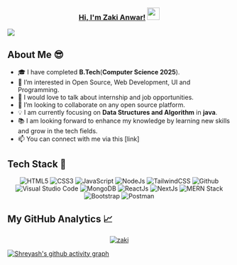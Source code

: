 <h3 align="center">
	<a href="http://www.instagram.com/zakianwar270">Hi, I'm Zaki Anwar!</a>
  <img src="https://media.giphy.com/media/hvRJCLFzcasrR4ia7z/giphy.gif" width="28">
</h3>

![](https://komarev.com/ghpvc/?username=anwarzaki)

## About Me 😎

- 🎓 I have completed **B.Tech**(**Computer Science 2025**). <br>
- 👀 I’m interested in Open Source, Web Development, UI and Programming.
- 💬 I would love to talk about internship and job opportunities.
- 💞️ I’m looking to collaborate on any open source platform.
- 💡 I am currently focusing on **Data Structures and Algorithm** in **java**.<br>
- 📚 I am looking forward to enhance my knowledge by learning new skills and grow in the tech fields.
- 📫 You can connect with me via this [link]

## Tech Stack 🥞

<p align="center">
  <img alt="HTML5" src="https://img.shields.io/badge/html5-%23fca9ae.svg?style=for-the-badge&logo=html5&logoColor=140200"/>
  <img alt="CSS3" src="https://img.shields.io/badge/css3-%23ffd2ce.svg?style=for-the-badge&logo=css3&logoColor=140200"/>
  <img alt="JavaScript" src="https://img.shields.io/badge/javascript-%23e4626b.svg?style=for-the-badge&logo=javascript&logoColor=%23F7DF1E"/>
  <img alt="NodeJs" src="https://img.shields.io/badge/node.js-%23f2ca61.svg?style=for-the-badge&logo=node.js&logoColor=%FFFFFF"/>
  <img alt="TailwindCSS" src="https://img.shields.io/badge/tailwind css-%23fca9ae.svg?style=for-the-badge&logo=tailwind-css&logoColor=140200"/>
  <img alt="Github" src="https://img.shields.io/badge/github-%23e4626b.svg?style=for-the-badge&logo=github&logoColor=140200"/>
  <img alt="Visual Studio Code" src="https://img.shields.io/badge/Visual Studio Code-f2ca61.svg?style=for-the-badge&logo=visual-studio-code&logoColor=140200"/>
  <img alt="MongoDB" src="https://img.shields.io/badge/mongodb-%23ffd2ce.svg?style=for-the-badge&logo=mongodb&logoColor=140200" />
  <img alt="ReactJs" src="https://img.shields.io/badge/react-f2ca61.svg?style=for-the-badge&logo=react&logoColor=140200"/>
  <img alt="NextJs" src="https://img.shields.io/badge/next.js-%23fca9ae.svg?style=for-the-badge&logo=next.js&logoColor=140200" />
  <img alt="MERN Stack" src="https://img.shields.io/badge/MERN-%23ffd2ce.svg?style=for-the-badge&logo=mongodb&logoColor=140200"/>
  <img alt="Bootstrap" src="https://img.shields.io/badge/bootstrap-%23e4626b.svg?style=for-the-badge&logo=bootstrap&logoColor=140200"/>
  <img alt="Postman" src="https://img.shields.io/badge/postman-%23f2ca61.svg?style=for-the-badge&logo=postman&logoColor=140200"/>
</p>



## My GitHub Analytics 📈

<p align="center">
	<a href="#streak-stats">
		<img src="https://streak-stats.demolab.com?user=anwarzaki&theme=nightowl&hide_border=true&border_radius=7&date_format=j%20M%5B%20Y%5D" alt="zaki"/>
	</a>
</p>

<div>

[![Shreyash's github activity graph](https://github-readme-activity-graph.vercel.app/graph?username=anwarzaki&hide_border=true&theme=nightowl)](https://github.com/anwarzaki/github-readme-activity-graph)

</div>
